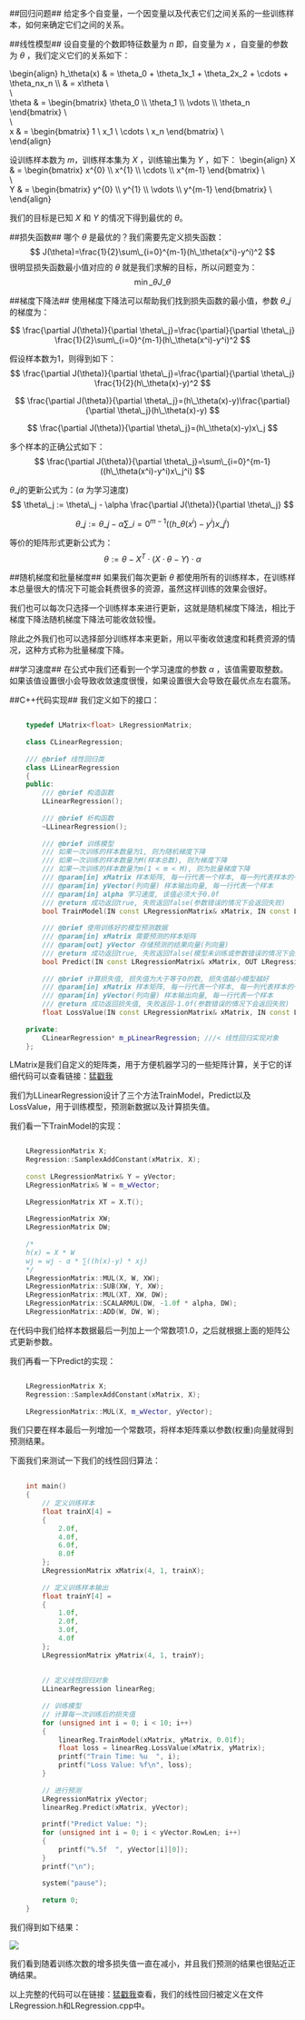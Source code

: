 

##回归问题##
给定多个自变量，一个因变量以及代表它们之间关系的一些训练样本，如何来确定它们之间的关系。

##线性模型##
设自变量的个数即特征数量为 $n$ 即，自变量为 $x$ ，自变量的参数为 $\theta$ ，我们定义它们的关系如下：

\begin{align}
h\_\theta(x) & = \theta\_0 + \theta\_1x\_1 + \theta\_2x\_2 + \cdots + \theta\_nx\_n \\\\
& = x\theta  \\\
\\\
\theta & =
\begin{bmatrix}
\theta\_0 \\\\
\theta\_1 \\\\
\vdots    \\\\
\theta\_n
\end{bmatrix}
\\\
\\\
x & =
\begin{bmatrix}
1 \ x\_1 \ \cdots \ x\_n
\end{bmatrix}
\\\
\end{align}

设训练样本数为 $m$，训练样本集为 $X$ ，训练输出集为 $Y$ ，如下：
\begin{align}
X & =
\begin{bmatrix}
x^{0}  \\\\
x^{1}  \\\\
\cdots \\\\
x^{m-1}
\end{bmatrix}
\\\
\\\
Y & =
\begin{bmatrix}
y^{0}       \\\\
y^{1}       \\\\
\vdots        \\\\
y^{m-1}
\end{bmatrix}
\\\
\end{align}

我们的目标是已知 $X$ 和 $Y$ 的情况下得到最优的 $\theta$。

##损失函数##
哪个 $\theta$ 是最优的？我们需要先定义损失函数：
$$
J(\theta)=\frac{1}{2}\sum\_{i=0}^{m-1}(h\_\theta(x^i)-y^i)^2
$$
很明显损失函数最小值对应的 $\theta$ 就是我们求解的目标，所以问题变为：
$$
\min\_\theta J\_\theta
$$

##梯度下降法##
使用梯度下降法可以帮助我们找到损失函数的最小值，参数 $\theta\_j$的梯度为：

$$
\frac{\partial J(\theta)}{\partial \theta\_j}=\frac{\partial}{\partial \theta\_j} \frac{1}{2}\sum\_{i=0}^{m-1}(h\_\theta(x^i)-y^i)^2
$$

假设样本数为1，则得到如下：
$$
\frac{\partial J(\theta)}{\partial \theta\_j}=\frac{\partial}{\partial \theta\_j} \frac{1}{2}(h\_\theta(x)-y)^2
$$

$$
\frac{\partial J(\theta)}{\partial \theta\_j}=(h\_\theta(x)-y)\frac{\partial}{\partial \theta\_j}(h\_\theta(x)-y)
$$

$$
\frac{\partial J(\theta)}{\partial \theta\_j}=(h\_\theta(x)-y)x\_j
$$

多个样本的正确公式如下：
$$
\frac{\partial J(\theta)}{\partial \theta\_j}=\sum\_{i=0}^{m-1}((h\_\theta(x^i)-y^i)x\_j^i)
$$

$\theta\_j$的更新公式为：($\alpha$ 为学习速度)
$$
\theta\_j := \theta\_j - \alpha \frac{\partial J(\theta)}{\partial \theta\_j}
$$

$$
\theta\_j := \theta\_j - \alpha \sum\_{i=0}^{m-1}((h\_\theta(x^i)-y^i)x\_j^i)
$$

等价的矩阵形式更新公式为：
$$
\theta := \theta - X^T \cdot (X \cdot \theta-Y) \cdot \alpha
$$

##随机梯度和批量梯度##
如果我们每次更新 $\theta$ 都使用所有的训练样本，在训练样本总量很大的情况下可能会耗费很多的资源，虽然这样训练的效果会很好。

我们也可以每次只选择一个训练样本来进行更新，这就是随机梯度下降法，相比于梯度下降法随机梯度下降法可能收敛较慢。

除此之外我们也可以选择部分训练样本来更新，用以平衡收敛速度和耗费资源的情况，这种方式称为批量梯度下降。

##学习速度##
在公式中我们还看到一个学习速度的参数 $\alpha$ ，该值需要取整数。如果该值设置很小会导致收敛速度很慢，如果设置很大会导致在最优点左右震荡。

##C++代码实现##
我们定义如下的接口：

```C++

    typedef LMatrix<float> LRegressionMatrix;
    
    class CLinearRegression;
    
    /// @brief 线性回归类
    class LLinearRegression
    {
    public:
        /// @brief 构造函数
        LLinearRegression();
    
        /// @brief 析构函数
        ~LLinearRegression();
    
        /// @brief 训练模型
        /// 如果一次训练的样本数量为1, 则为随机梯度下降
        /// 如果一次训练的样本数量为M(样本总数), 则为梯度下降
        /// 如果一次训练的样本数量为m(1 < m < M), 则为批量梯度下降
        /// @param[in] xMatrix 样本矩阵, 每一行代表一个样本, 每一列代表样本的一个特征
        /// @param[in] yVector(列向量) 样本输出向量, 每一行代表一个样本
        /// @param[in] alpha 学习速度, 该值必须大于0.0f
        /// @return 成功返回true, 失败返回false(参数错误的情况下会返回失败)
        bool TrainModel(IN const LRegressionMatrix& xMatrix, IN const LRegressionMatrix& yVector, IN float alpha);
    
        /// @brief 使用训练好的模型预测数据
        /// @param[in] xMatrix 需要预测的样本矩阵
        /// @param[out] yVector 存储预测的结果向量(列向量)
        /// @return 成功返回true, 失败返回false(模型未训练或参数错误的情况下会返回失败)
        bool Predict(IN const LRegressionMatrix& xMatrix, OUT LRegressionMatrix& yVector) const;
    
        /// @brief 计算损失值, 损失值为大于等于0的数, 损失值越小模型越好
        /// @param[in] xMatrix 样本矩阵, 每一行代表一个样本, 每一列代表样本的一个特征
        /// @param[in] yVector(列向量) 样本输出向量, 每一行代表一个样本
        /// @return 成功返回损失值, 失败返回-1.0f(参数错误的情况下会返回失败)
        float LossValue(IN const LRegressionMatrix& xMatrix, IN const LRegressionMatrix& yVector) const;
    
    private:
        CLinearRegression* m_pLinearRegression; ///< 线性回归实现对象
    };

```

LMatrix是我们自定义的矩阵类，用于方便机器学习的一些矩阵计算，关于它的详细代码可以查看链接：[猛戳我](https://github.com/BurnellLiu/TinyML/blob/master/Src/LMatrix.h)

我们为LLinearRegression设计了三个方法TrainModel，Predict以及LossValue，用于训练模型，预测新数据以及计算损失值。

我们看一下TrainModel的实现：

```C++

    LRegressionMatrix X;
    Regression::SamplexAddConstant(xMatrix, X);
    
    const LRegressionMatrix& Y = yVector;
    LRegressionMatrix& W = m_wVector;
    
    LRegressionMatrix XT = X.T();
    
    LRegressionMatrix XW;
    LRegressionMatrix DW;
    
    /*
    h(x) = X * W
    wj = wj - α * ∑((h(x)-y) * xj)
    */
    LRegressionMatrix::MUL(X, W, XW);
    LRegressionMatrix::SUB(XW, Y, XW);
    LRegressionMatrix::MUL(XT, XW, DW);
    LRegressionMatrix::SCALARMUL(DW, -1.0f * alpha, DW);
    LRegressionMatrix::ADD(W, DW, W);

```

在代码中我们给样本数据最后一列加上一个常数项1.0，之后就根据上面的矩阵公式更新参数。

我们再看一下Predict的实现：

```C++

    LRegressionMatrix X;
    Regression::SamplexAddConstant(xMatrix, X);
    
    LRegressionMatrix::MUL(X, m_wVector, yVector);

```

我们只要在样本最后一列增加一个常数项，将样本矩阵乘以参数(权重)向量就得到预测结果。


下面我们来测试一下我们的线性回归算法：

```C++
    
    int main()
    {
        // 定义训练样本
        float trainX[4] =
        {
            2.0f,
            4.0f,
            6.0f,
            8.0f
        };
        LRegressionMatrix xMatrix(4, 1, trainX);
    
        // 定义训练样本输出
        float trainY[4] =
        {
            1.0f,
            2.0f,
            3.0f,
            4.0f
        };
        LRegressionMatrix yMatrix(4, 1, trainY);
    
    
        // 定义线性回归对象
        LLinearRegression linearReg;
    
        // 训练模型
        // 计算每一次训练后的损失值
        for (unsigned int i = 0; i < 10; i++)
        {
            linearReg.TrainModel(xMatrix, yMatrix, 0.01f);
            float loss = linearReg.LossValue(xMatrix, yMatrix);
            printf("Train Time: %u  ", i);
            printf("Loss Value: %f\n", loss);
        }
    
        // 进行预测
        LRegressionMatrix yVector;
        linearReg.Predict(xMatrix, yVector);
    
        printf("Predict Value: ");
        for (unsigned int i = 0; i < yVector.RowLen; i++)
        {
            printf("%.5f  ", yVector[i][0]);
        }
        printf("\n");
    
        system("pause");
    
        return 0;
    }

```

我们得到如下结果：

![](http://www.burnelltek.com/static/img/2017/10/911455.PNG)

我们看到随着训练次数的增多损失值一直在减小，并且我们预测的结果也很贴近正确结果。

以上完整的代码可以在链接：[猛戳我](https://github.com/BurnellLiu/TinyML/tree/master/Src)查看，我们的线性回归被定义在文件LRegression.h和LRegression.cpp中。


